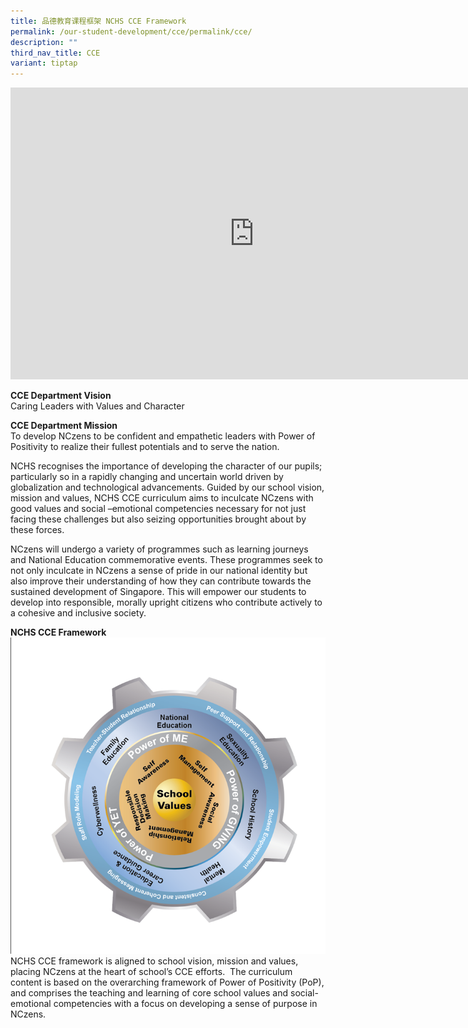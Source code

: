 ```yaml
---
title: 品德教育课程框架 NCHS CCE Framework
permalink: /our-student-development/cce/permalink/cce/
description: ""
third_nav_title: CCE
variant: tiptap
---
```

<iframe allowfullscreen="true" height="467" width="780" frameborder="0" src="https://docs.google.com/presentation/d/1ad4k3UM47mWb--WIb51QGhsZU73nvBTqku39QqUHJW0/embed?start=true&amp;loop=true&amp;delayms=5000"></iframe>


**CCE Department Vision**<br>
Caring Leaders with Values and Character
<br>

**CCE Department Mission**<br>
To develop NCzens to be confident and empathetic leaders with Power of Positivity to realize their fullest potentials and to serve the nation.


NCHS recognises the importance of developing the character of our pupils; particularly so in a rapidly changing and uncertain world driven by globalization and technological advancements. Guided by our school vision, mission and values, NCHS CCE curriculum aims to inculcate NCzens with good values and social –emotional competencies necessary for not just facing these challenges but also seizing opportunities brought about by these forces.&nbsp;

NCzens will undergo a variety of programmes such as learning journeys and National Education commemorative events. These programmes seek to not only inculcate in NCzens a sense of pride in our national identity but also improve their understanding of how they can contribute towards the sustained development of Singapore. This will empower our students to develop into responsible, morally upright citizens who contribute actively to a cohesive and inclusive society.



**NCHS CCE Framework**  
![](/images/framework%20cce.png)
NCHS CCE framework is aligned to school vision, mission and values, placing NCzens at the heart of school’s CCE efforts.&nbsp; The curriculum content is based on the overarching framework of Power of Positivity (PoP), and comprises the teaching and learning of core school values and social-emotional competencies with a focus on developing a sense of purpose in NCzens.